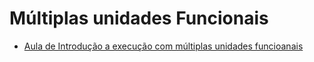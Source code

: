 # Múltiplas unidades Funcionais

* [Aula de Introdução a execução com múltiplas unidades funcioanais](https://www.youtube.com/playlist?list=PLcvOyD_LMr6m-UOQDoXoD8vFpCjlloeFw)
